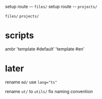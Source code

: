setup route -- `files/`
setup route -- `projects/`

`files/`
`projects/`

# scripts

ambr 'template #default' 'template #en'

# later

rename `md/` use `lang="ts"`

rename `ut/` to `utils/`
fix naming convention
